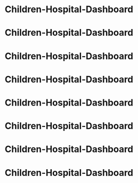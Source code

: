 # Children-Hospital-Dashboard
# Children-Hospital-Dashboard
# Children-Hospital-Dashboard
# Children-Hospital-Dashboard
# Children-Hospital-Dashboard
# Children-Hospital-Dashboard
# Children-Hospital-Dashboard
# Children-Hospital-Dashboard
